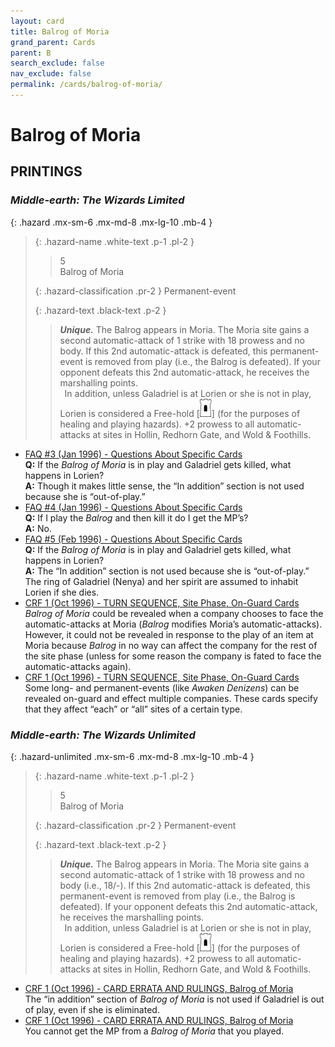 ```yaml
---
layout: card
title: Balrog of Moria
grand_parent: Cards
parent: B
search_exclude: false
nav_exclude: false
permalink: /cards/balrog-of-moria/
---
```


# Balrog of Moria


## PRINTINGS


### _Middle-earth: The Wizards Limited_

{: .hazard .mx-sm-6 .mx-md-8 .mx-lg-10 .mb-4 }
> {: .hazard-name .white-text .p-1 .pl-2 }
> > <div class="hazard-mp">5</div>
> > <div class="card-name">Balrog of Moria</div>
>
> {: .hazard-classification .pr-2 }
> Permanent-event
>
> {: .hazard-text .black-text .p-2 }
> > _**Unique.**_ The Balrog appears in Moria. The Moria site gains a second automatic-attack of 1 strike with 18 prowess and no body. If this 2nd automatic-attack is defeated, this permanent-event is removed from play (i.e., the Balrog is defeated). If your opponent defeats this 2nd automatic-attack, he receives the marshalling points. <br>&ensp;In addition, unless Galadriel is at Lorien or she is not in play, Lorien is considered a Free-hold <nobr>[<img src="/assets/images/free-hold.svg">]</nobr> (for the purposes of healing and playing hazards). +2 prowess to all automatic-attacks at sites in Hollin, Redhorn Gate, and Wold & Foothills. 
>

 - [FAQ #3 (Jan 1996) - Questions About Specific Cards](/original/rulings/faq-3/#questions-about-specific-cards)<br>**Q:** If the _Balrog of Moria_ is in play and Galadriel gets killed, what happens in Lorien?<br>**A:** Though it makes little sense, the “In addition” section is not used because she is “out-of-play.”
 - [FAQ #4 (Jan 1996) - Questions About Specific Cards](/original/rulings/faq-4/#questions-about-specific-cards)<br>**Q:** If I play the _Balrog_ and then kill it do I get the MP’s?<br>**A:** No.
 - [FAQ #5 (Feb 1996) - Questions About Specific Cards](/original/rulings/faq-5/#questions-about-specific-cards)<br>**Q:** If the _Balrog of Moria_ is in play and Galadriel gets killed, what happens in Lorien?<br>**A:** The “In addition” section is not used because she is “out-of-play.” The ring of Galadriel (Nenya) and her spirit are assumed to inhabit Lorien if she dies.
 - [CRF 1 (Oct 1996) - TURN SEQUENCE, Site Phase, On-Guard Cards](/original/rulings/crf-1/#on-guard-cards)<br>_Balrog of Moria_ could be revealed when a company chooses to face the automatic-attacks at Moria (_Balrog_ modifies Moria’s automatic-attacks). However, it could not be revealed in response to the play of an item at Moria because _Balrog_ in no way can affect the company for the rest of the site phase (unless for some reason the company is fated to face the automatic-attacks again).
 - [CRF 1 (Oct 1996) - TURN SEQUENCE, Site Phase, On-Guard Cards](/original/rulings/crf-1/#on-guard-cards)<br>Some long- and permanent-events (like _Awaken Denizens_) can be revealed on-guard and effect multiple companies. These cards specify that they affect “each” or “all” sites of a certain type.

### _Middle-earth: The Wizards Unlimited_

{: .hazard-unlimited .mx-sm-6 .mx-md-8 .mx-lg-10 .mb-4 }
> {: .hazard-name .white-text .p-1 .pl-2 }
> > <div class="hazard-mp">5</div>
> > <div class="card-name">Balrog of Moria</div>
>
> {: .hazard-classification .pr-2 }
> Permanent-event
>
> {: .hazard-text .black-text .p-2 }
> > _**Unique.**_ The Balrog appears in Moria. The Moria site gains a second automatic-attack of 1 strike with 18 prowess and no body (i.e., 18/-). If this 2nd automatic-attack is defeated, this permanent-event is removed from play (i.e., the Balrog is defeated). If your opponent defeats this 2nd automatic-attack, he receives the marshalling points. <br>&ensp;In addition, unless Galadriel is at Lorien or she is not in play, Lorien is considered a Free-hold <nobr>[<img src="/assets/images/free-hold.svg">]</nobr> (for the purposes of healing and playing hazards). +2 prowess to all automatic-attacks at sites in Hollin, Redhorn Gate, and Wold & Foothills. 
>

 - [CRF 1 (Oct 1996) - CARD ERRATA AND RULINGS, Balrog of Moria](/original/rulings/crf-1/#balrog-of-moria)<br>The “in addition” section of _Balrog of Moria_ is not used if Galadriel is out of play, even if she is eliminated.
 - [CRF 1 (Oct 1996) - CARD ERRATA AND RULINGS, Balrog of Moria](/original/rulings/crf-1/#balrog-of-moria)<br>You cannot get the MP from a _Balrog of Moria_ that you played.
